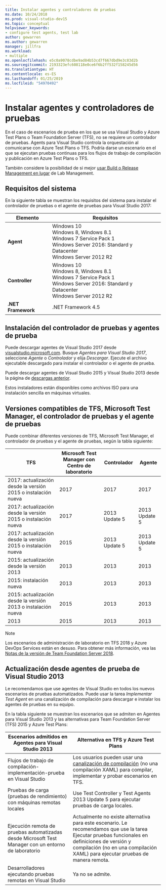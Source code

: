 ```yaml
---
title: Instalar agentes y controladores de pruebas
ms.date: 10/24/2018
ms.prod: visual-studio-dev15
ms.topic: conceptual
helpviewer_keywords:
- configure test agents, test lab
author: gewarren
ms.author: gewarren
manager: jillfra
ms.workload:
- multiple
ms.openlocfilehash: e5c0a9078cdbe9ad84b53cd7f667dbd9e3c83d2b
ms.sourcegitcommit: 2193323efc608118e0ce6f6b2ff532f158245d56
ms.translationtype: HT
ms.contentlocale: es-ES
ms.lasthandoff: 01/25/2019
ms.locfileid: "54970492"
---
```

# <a name="install-test-agents-and-test-controllers"></a>Instalar agentes y controladores de pruebas

En el caso de escenarios de prueba en los que se usa Visual Studio y Azure Test Plans o Team Foundation Server (TFS), no se requiere un controlador de pruebas. Agents para Visual Studio controla la orquestación al comunicarse con Azure Test Plans o TFS. Podría darse un escenario en el que se ejecutan pruebas continuas para los flujos de trabajo de compilación y publicación en Azure Test Plans o TFS.

También considere la posibilidad de si mejor [usar Build o Release Management en lugar](use-build-or-rm-instead-of-lab-management.md) de Lab Management.

## <a name="system-requirements"></a>Requisitos del sistema

En la siguiente tabla se muestran los requisitos del sistema para instalar el controlador de pruebas o el agente de pruebas para Visual Studio 2017:

| Elemento | Requisitos |
| ---- | ------------ |
| **Agent** | Windows 10<br />Windows 8, Windows 8.1<br />Windows 7 Service Pack 1<br />Windows Server 2016: Standard y Datacenter<br />Windows Server 2012 R2 |
| **Controller** | Windows 10<br />Windows 8, Windows 8.1<br />Windows 7 Service Pack 1<br />Windows Server 2016: Standard y Datacenter<br />Windows Server 2012 R2 |
| **.NET Framework** | .NET Framework 4.5 |

## <a name="install-the-test-controller-and-test-agents"></a>Instalación del controlador de pruebas y agentes de prueba

Puede descargar agentes de Visual Studio 2017 desde [visualstudio.microsoft.com](https://visualstudio.microsoft.com/downloads/?q=agents). Busque *Agentes para Visual Studio 2017*, seleccione *Agente* o *Controlador* y elija *Descargar*. Ejecute el archivo ejecutable descargado para instalar el controlador o el agente de prueba.

Puede descargar agentes de Visual Studio 2015 y Visual Studio 2013 desde la página de [descargas anterior](https://visualstudio.microsoft.com/vs/older-downloads/).

Estos instaladores están disponibles como archivos ISO para una instalación sencilla en máquinas virtuales.

## <a name="compatible-versions-of-tfs-microsoft-test-manager-the-test-controller-and-test-agent"></a>Versiones compatibles de TFS, Microsoft Test Manager, el controlador de pruebas y el agente de pruebas

Puede combinar diferentes versiones de TFS, Microsoft Test Manager, el controlador de pruebas y el agente de pruebas, según la tabla siguiente:

| TFS | Microsoft Test Manager con Centro de laboratorio | Controlador | Agente |
| --- | -------------------------------------- | ---------- | ----- |
| 2017: actualización desde la versión 2015 o instalación nueva | 2017 | 2017 | 2017 |
| 2017: actualización desde la versión 2015 o instalación nueva | 2017 | 2013 Update 5 | 2013 Update 5 |
| 2017: actualización desde la versión 2015 o instalación nueva | 2015 | 2013 Update 5 | 2013 Update 5 |
| 2015: actualización desde la versión 2013 | 2013 | 2013 |2013 |
| 2015: instalación nueva | 2013 | 2013 | 2013 |
| 2015: actualización desde la versión 2013 o instalación nueva | 2015 | 2013 | 2013 |
| 2013 | 2015 | 2013 | 2013 |

> [!NOTE]
> Los escenarios de administración de laboratorio en TFS 2018 y Azure DevOps Services están en desuso. Para obtener más información, vea las [Notas de la versión de Team Foundation Server 2018](/visualstudio/releasenotes/tfs2018-relnotes#--removing-support-for-lab-center-and-automated-testing-flows-in-microsoft-test-manager).

## <a name="upgrade-from-visual-studio-2013-test-agents"></a>Actualización desde agentes de prueba de Visual Studio 2013

Le recomendamos que use agentes de Visual Studio en todos los nuevos escenarios de pruebas automatizados. Puede usar la tarea *Implementar Test Agent* en una canalización de compilación para descargar e instalar los agentes de pruebas en su equipo.

En la tabla siguiente se muestran los escenarios que se admiten en Agentes para Visual Studio 2013 y las alternativas para Team Foundation Server (TFS) 2015 y Azure Test Plans:

| Escenarios admitidos en Agentes para Visual Studio 2013 | Alternativa en TFS y Azure Test Plans |
| - | - |
| Flujos de trabajo de compilación-implementación-prueba en Visual Studio | Los usuarios pueden usar una [canalización de compilación](/azure/devops/pipelines/index?view=vsts) (no una compilación XAML) para compilar, implementar y probar escenarios en TFS. |
| Pruebas de carga (pruebas de rendimiento) con máquinas remotas locales | Use Test Controller y Test Agents 2013 Update 5 para ejecutar pruebas de carga locales. |
| Ejecución remota de pruebas automatizadas desde Microsoft Test Manager con un entorno de laboratorio | Actualmente no existe alternativa para este escenario. Le recomendamos que use la tarea Ejecutar pruebas funcionales en definiciones de versión y compilación (no en una compilación XAML) para ejecutar pruebas de manera remota. |
| Desarrolladores ejecutando pruebas remotas en Visual Studio | Ya no se admite. |
